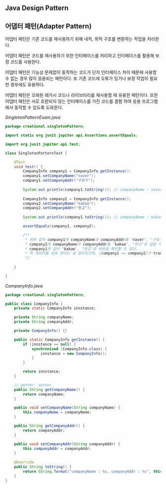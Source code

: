 ## Java Design Pattern



## 어댑터 패턴(Adapter Pattern)

어댑터 패턴은 기존 코드를 재사용하기 위해 내적, 외적 구조를 변환하는 작업을 처리한다.

어댑터 패턴은 코드를 재사용하기 위한 인터페이스를 처리하고 인터페이스를 활용해 보정 코드를 사용한다.

어댑터 패턴은 기능상 문제없이 동작하는 코드가 단지 인터페이스 차이 때문에 사용할 수 없는 경우 많이 응용되는 패턴이다. 또 기존 코드에 오류가 있거나 보정 작업이 필요한 경우에도 유용하다.

어댑터 패턴은 오래된 레거시 코드나 라이브러리를 재사용할 때 유용한 패턴이다. 또한 어댑터 패턴은 서로 호환되지 않는 인터페이스를 가진 코드를 결함 하여 응용 프로그램에서 동작할 수 있도록 도와준다.

*SingletonPatternExam.java*

```java
package creational.singletonPattern;

import static org.junit.jupiter.api.Assertions.assertEquals;

import org.junit.jupiter.api.Test;

class SingletonPatternTest {

	@Test
	void test() {
		CompanyInfo company1 = CompanyInfo.getInstance();
		company1.setCompanyName("naver");
		company1.setCompanyAddr("구로구");
		
		System.out.println(company1.toString()); // companyName : naver, companyAddr : 구로구
		
		CompanyInfo company2 = CompanyInfo.getInstance();
		company2.setCompanyName("kakao");
		company2.setCompanyAddr("판교");
		
		System.out.println(company1.toString()); // companyName : kakao, companyAddr : 판교

		assertEquals(company1, company2);

        /**
         * 위와 같이 company1에 companyName과 companyAddr를 "naver", "구로구"로 값을 지정 후
         * company2에 companyName과 companyAddr를 "kakao", "판교"로 값을 지정 해주었는데 
         * company1의 값이 "kakao", "판교"로 바뀐걸 확인할 수 있다.
         * 즉 데이터를 공유 한다는 걸 알수있으며, [company1 == company2]가 true 인것을 보면 같은 객체 임을 확인할 수 있다.
         */
		
	}
	
}
```

*CompanyInfo.java*

```java
package creational.singletonPattern;

public class CompanyInfo {
	private static CompanyInfo innstance;

	private String companyName;
	private String companyAddr;

	private CompanyInfo() {}

	public static CompanyInfo getInstance() {
		if (innstance == null) {
			synchronized (CompanyInfo.class) {
				innstance = new CompanyInfo();
			}
		}

		return innstance;
	}

	// getter, setter
	public String getCompanyName() {
		return companyName;
	}

	public void setCompanyName(String companyName) {
		this.companyName = companyName;
	}

	public String getCompanyAddr() {
		return companyAddr;
	}

	public void setCompanyAddr(String companyAddr) {
		this.companyAddr = companyAddr;
	}
	
	@Override
	public String toString() {
		return String.format("companyName : %s, companyAddr : %s", this.companyName, this.companyAddr);
	}
}

```

